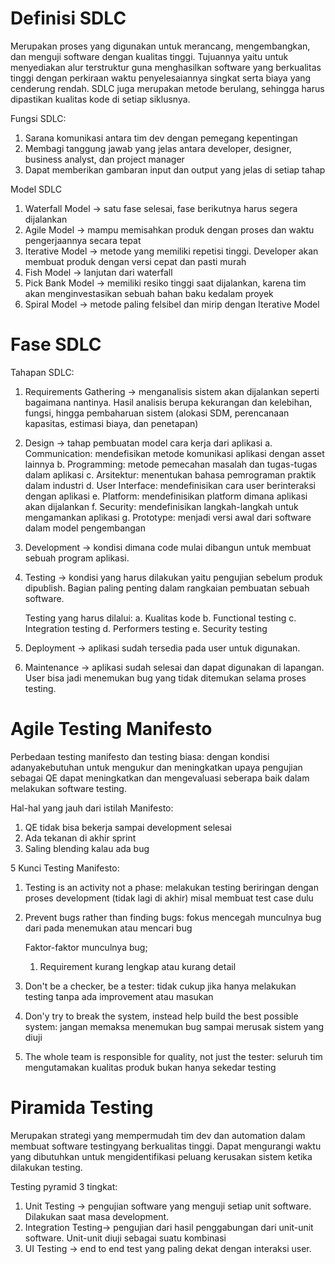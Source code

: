 # Definisi SDLC

Merupakan proses yang digunakan untuk merancang, 
mengembangkan, dan menguji software dengan kualitas tinggi. 
Tujuannya yaitu untuk menyediakan alur terstruktur guna 
menghasilkan software yang berkualitas tinggi dengan 
perkiraan waktu penyelesaiannya singkat serta biaya yang 
cenderung rendah. SDLC juga merupakan metode berulang, sehingga 
harus dipastikan kualitas kode di setiap siklusnya.

Fungsi SDLC:
1. Sarana komunikasi antara tim dev dengan pemegang 
kepentingan
2. Membagi tanggung jawab yang jelas antara developer, 
designer, business analyst, dan project manager
3. Dapat memberikan gambaran input dan output yang jelas 
di setiap tahap

Model SDLC
1. Waterfall Model -> satu fase selesai, fase berikutnya 
harus segera dijalankan
2. Agile Model -> mampu memisahkan produk dengan proses dan 
waktu pengerjaannya secara tepat
3. Iterative Model -> metode yang memiliki repetisi tinggi. 
Developer akan  membuat produk dengan versi cepat dan pasti 
murah
4. Fish Model -> lanjutan dari waterfall
5. Pick Bank Model -> memiliki resiko tinggi saat 
dijalankan, karena tim akan menginvestasikan sebuah bahan 
baku kedalam proyek
6. Spiral Model -> metode paling felsibel dan mirip dengan 
Iterative Model

# Fase SDLC

Tahapan SDLC:
1. Requirements Gathering -> menganalisis sistem akan
   dijalankan seperti bagaimana nantinya. Hasil analisis
   berupa kekurangan dan kelebihan, fungsi, hingga pembaharuan
   sistem (alokasi SDM, perencanaan kapasitas, estimasi biaya,
   dan penetapan)
2. Design -> tahap pembuatan model cara kerja dari aplikasi
   a. Communication: mendefisikan metode komunikasi
   aplikasi dengan asset lainnya
   b. Programming: metode pemecahan masalah dan
   tugas-tugas dalam aplikasi
   c. Arsitektur: menentukan bahasa pemrograman
   praktik dalam industri
   d. User Interface: mendefinisikan cara user
   berinteraksi dengan aplikasi
   e. Platform: mendefinisikan platform dimana
   aplikasi akan dijalankan
   f. Security: mendefinisikan langkah-langkah untuk
   mengamankan aplikasi
   g. Prototype: menjadi versi awal dari software
   dalam model pengembangan
3. Development -> kondisi dimana code mulai dibangun untuk
   membuat sebuah program aplikasi.
4. Testing -> kondisi yang harus dilakukan yaitu pengujian
   sebelum produk dipublish. Bagian paling penting dalam rangkaian 
   pembuatan sebuah software. 

   Testing yang harus dilalui:
   a. Kualitas kode
   b. Functional testing
   c. Integration testing
   d. Performers testing
   e. Security testing
5. Deployment -> aplikasi sudah tersedia pada user untuk
   digunakan.
6. Maintenance -> aplikasi sudah selesai dan dapat
   digunakan di lapangan. User bisa jadi menemukan bug yang
   tidak ditemukan selama proses testing.

# Agile Testing Manifesto

Perbedaan testing manifesto dan testing biasa: dengan 
kondisi adanyakebutuhan untuk mengukur dan meningkatkan 
upaya pengujian sebagai QE dapat meningkatkan dan 
mengevaluasi seberapa baik dalam melakukan software testing.

Hal-hal yang jauh dari istilah Manifesto:
1. QE tidak bisa bekerja sampai development selesai
2. Ada tekanan di akhir sprint
3. Saling blending kalau ada bug

5 Kunci Testing Manifesto:
1. Testing is an activity not a phase: melakukan testing 
beriringan dengan proses development (tidak lagi di akhir) 
misal membuat test case dulu
2. Prevent bugs rather than finding bugs: fokus mencegah 
munculnya bug dari pada menemukan atau mencari bug
   
   Faktor-faktor munculnya bug;
   1. Requirement kurang lengkap atau kurang detail

3. Don't be a checker, be a tester: tidak cukup jika hanya 
melakukan testing tanpa ada improvement atau masukan
4. Don'y try to break the system, instead help build the 
best possible system: jangan memaksa menemukan bug sampai 
merusak sistem yang diuji
5. The whole team is responsible for quality, not just the 
tester: seluruh tim mengutamakan kualitas produk bukan 
hanya sekedar testing

# Piramida Testing

Merupakan strategi yang mempermudah tim dev dan automation 
dalam membuat software testingyang berkualitas tinggi. 
Dapat mengurangi waktu yang dibutuhkan untuk 
mengidentifikasi peluang kerusakan sistem ketika dilakukan 
testing.

Testing pyramid 3 tingkat:
1. Unit Testing -> pengujian software yang menguji setiap 
unit software. Dilakukan saat masa development.
2. Integration Testing-> pengujian dari hasil penggabungan 
dari unit-unit software. Unit-unit diuji sebagai suatu 
kombinasi
3. UI Testing -> end to end test yang paling dekat dengan 
interaksi user. 